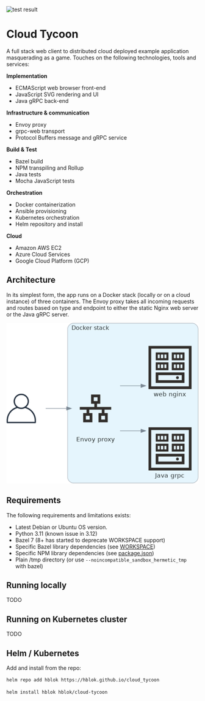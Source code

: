 ![test result](https://github.com/hblok/cloud_tycoon/actions/workflows/main.yml/badge.svg)

# Cloud Tycoon

A full stack web client to distributed cloud deployed example application masquerading as a game. Touches on the following technologies, tools and services:

**Implementation**
- ECMAScript web browser front-end
- JavaScript SVG rendering and UI
- Java gRPC back-end

**Infrastructure & communication**
- Envoy proxy
- grpc-web transport
- Protocol Buffers message and gRPC service

**Build & Test**
- Bazel build
- NPM transpiling and Rollup
- Java tests
- Mocha JavaScript tests

**Orchestration**
- Docker containerization
- Ansible provisioning
- Kubernetes orchestration
- Helm repository and install

**Cloud**
- Amazon AWS EC2
- Azure Cloud Services
- Google Cloud Platform (GCP)


## Architecture

In its simplest form, the app runs on a Docker stack (locally or on a cloud instance) of three containers. The Envoy proxy takes all incoming requests and routes based on type and endpoint to either the static Nginx web server or the Java gRPC server.

![docker stack](doc/docker_stack.png)


## Requirements

The following requirements and limitations exists:

- Latest Debian or Ubuntu OS version.
- Python 3.11 (known issue in 3.12)
- Bazel 7 (8+ has started to deprecate WORKSPACE support)
- Specific Bazel library dependencies (see [WORKSPACE](WORKSPACE))
- Specific NPM library dependencies (see [package.json](package.json))
- Plain /tmp directory (or use `--noincompatible_sandbox_hermetic_tmp` with bazel)

## Running locally

TODO

## Running on Kubernetes cluster

TODO

## Helm / Kubernetes

Add and install from the repo:

    helm repo add hblok https://hblok.github.io/cloud_tycoon

    helm install hblok hblok/cloud-tycoon

    
